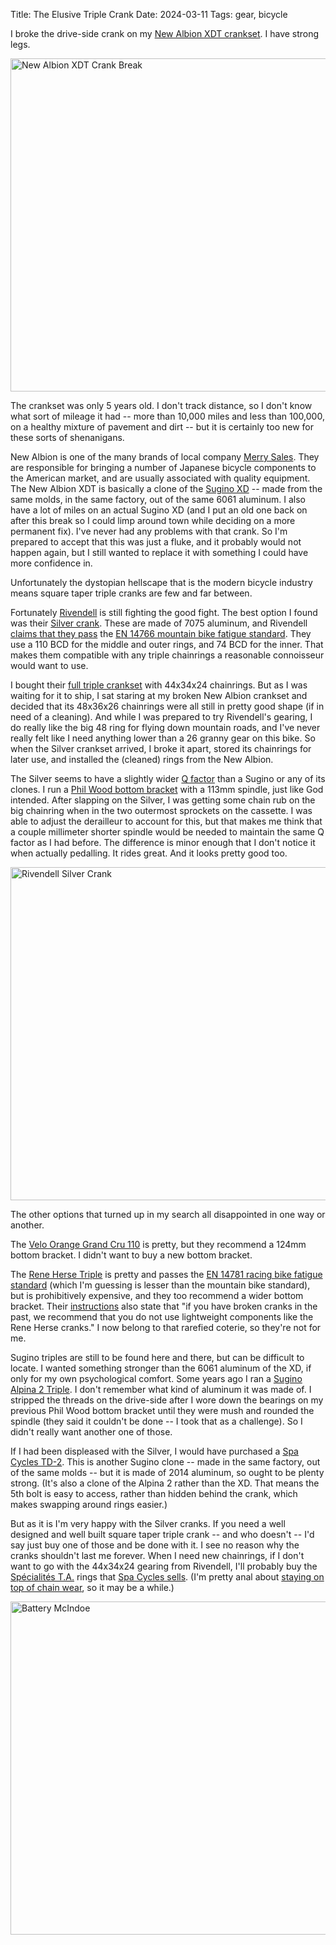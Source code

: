Title: The Elusive Triple Crank
Date: 2024-03-11
Tags: gear, bicycle

I broke the drive-side crank on my [New Albion XDT crankset](http://newalbioncycles.com/xdt-crankset). I have strong legs.

<a href="https://www.flickr.com/photos/pigmonkey/53582460936/in/dateposted/" title="New Albion XDT Crank Break"><img src="https://live.staticflickr.com/65535/53582460936_9b706fdb27_c.jpg" width="800" height="533" alt="New Albion XDT Crank Break"/></a>

The crankset was only 5 years old. I don't track distance, so I don't know what sort of mileage it had -- more than 10,000 miles and less than 100,000, on a healthy mixture of pavement and dirt -- but it is certainly too new for these sorts of shenanigans.

New Albion is one of the many brands of local company [Merry Sales](https://www.merrysales.com/aboutus). They are responsible for bringing a number of Japanese bicycle components to the American market, and are usually associated with quality equipment. The New Albion XDT is basically a clone of the [Sugino XD](https://www.suginoltd.co.jp/store/products/detail.php?product_id=116) -- made from the same molds, in the same factory, out of the same 6061 aluminum. I also have a lot of miles on an actual Sugino XD (and I put an old one back on after this break so I could limp around town while deciding on a more permanent fix). I've never had any problems with that crank. So I'm prepared to accept that this was just a fluke, and it probably would not happen again, but I still wanted to replace it with something I could have more confidence in.

Unfortunately the dystopian hellscape that is the modern bicycle industry means square taper triple cranks are few and far between.

Fortunately [Rivendell](https://www.rivbike.com/) is still fighting the good fight. The best option I found was their [Silver crank](https://www.rivbike.com/collections/silver-cranks). These are made of 7075 aluminum, and Rivendell [claims that they pass](https://www.rivbike.com/blogs/grant-petersens-blog/le-sliver-carnk) the [EN 14766 mountain bike fatigue standard](https://standards.iteh.ai/catalog/standards/sist/f2f64a5a-3597-4ec3-a29f-79c2b5a8dc4c/sist-en-14766-2006). They use a 110 BCD for the middle and outer rings, and 74 BCD for the inner. That makes them compatible with any triple chainrings a reasonable connoisseur would want to use.

I bought their [full triple crankset](https://www.rivbike.com/products/silver-crank-triple-44x34x24) with 44x34x24 chainrings. But as I was waiting for it to ship, I sat staring at my broken New Albion crankset and decided that its 48x36x26 chainrings were all still in pretty good shape (if in need of a cleaning). And while I was prepared to try Rivendell's gearing, I do really like the big 48 ring for flying down mountain roads, and I've never really felt like I need anything lower than a 26 granny gear on this bike. So when the Silver crankset arrived, I broke it apart, stored its chainrings for later use, and installed the (cleaned) rings from the New Albion.

The Silver seems to have a slightly wider [Q factor](https://en.wikipedia.org/wiki/Q_factor_(bicycles)) than a Sugino or any of its clones. I run a [Phil Wood bottom bracket](https://phil-wood-co.myshopify.com/collections/square-taper-bottom-brackets/products/stainless-steel-square-taper-bottom-bracket-jis-taper-1?variant=559186325) with a 113mm spindle, just like God intended. After slapping on the Silver, I was getting some chain rub on the big chainring when in the two outermost sprockets on the cassette. I was able to adjust the derailleur to account for this, but that makes me think that a couple millimeter shorter spindle would be needed to maintain the same Q factor as I had before. The difference is minor enough that I don't notice it when actually pedalling. It rides great. And it looks pretty good too.

<a href="https://www.flickr.com/photos/pigmonkey/53582687643/in/dateposted/" title="Rivendell Silver Crank"><img src="https://live.staticflickr.com/65535/53582687643_a87aa2efc0_c.jpg" width="800" height="533" alt="Rivendell Silver Crank"/></a>

The other options that turned up in my search all disappointed in one way or another.

The [Velo Orange Grand Cru 110](https://velo-orange.com/collections/cranks/products/grand-cru-110-fluted-triple-crankset-24x34x48t?variant=50646779719) is pretty, but they recommend a 124mm bottom bracket. I didn't want to buy a new bottom bracket.

The [Rene Herse Triple](https://www.renehersecycles.com/shop/components/cranks/rh-triple-crank/) is pretty and passes the [EN 14781 racing bike fatigue standard](https://standards.iteh.ai/catalog/standards/sist/424b81ca-665b-4e0e-b607-ce3e0d8e9f00/sist-en-14781-2006) (which I'm guessing is lesser than the mountain bike standard), but is prohibitively expensive, and they too recommend a wider bottom bracket. Their [instructions](https://www.renehersecycles.com/wp-content/uploads/2020/02/Crank_Instructions2020_02_04_web.pdf) also state that "if you have broken cranks in the past, we recommend that you do not use lightweight components like the Rene Herse cranks." I now belong to that rarefied coterie, so they're not for me.

Sugino triples are still to be found here and there, but can be difficult to locate. I wanted something stronger than the 6061 aluminum of the XD, if only for my own psychological comfort. Some years ago I ran a [Sugino Alpina 2 Triple](https://www.suginoltd.co.jp/store/products/detail.php?product_id=25). I don't remember what kind of aluminum it was made of. I stripped the threads on the drive-side after I wore down the bearings on my previous Phil Wood bottom bracket until they were mush and rounded the spindle (they said it couldn't be done -- I took that as a challenge). So I didn't really want another one of those.

If I had been displeased with the Silver, I would have purchased a [Spa Cycles TD-2](https://spacycles.co.uk/products.php?show=2002). This is another Sugino clone -- made in the same factory, out of the same molds -- but it is made of 2014 aluminum, so ought to be plenty strong. (It's also a clone of the Alpina 2 rather than the XD. That means the 5th bolt is easy to access, rather than hidden behind the crank, which makes swapping around rings easier.)

But as it is I'm very happy with the Silver cranks. If you need a well designed and well built square taper triple crank -- and who doesn't -- I'd say just buy one of those and be done with it. I see no reason why the cranks shouldn't last me forever. When I need new chainrings, if I don't want to go with the 44x34x24 gearing from Rivendell, I'll probably buy the [Spécialités T.A.](https://specialites-ta.com/) rings that [Spa Cycles sells](https://spacycles.co.uk/m8b0s113p0/Drivetrain/Chainrings-TA). (I'm pretty anal about [staying on top of chain wear](/2020/03/measuring-chain-wear/), so it may be a while.)

<a href="https://www.flickr.com/photos/pigmonkey/53582465971/in/dateposted/" title="Battery McIndoe"><img src="https://live.staticflickr.com/65535/53582465971_90ac97c3df_c.jpg" width="800" height="533" alt="Battery McIndoe"/></a>

